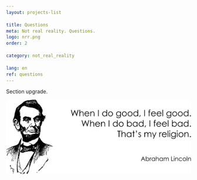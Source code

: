 ```yaml
---
layout: projects-list

title: Questions
meta: Not real reality. Questions.
logo: nrr.png
order: 2

category: not_real_reality

lang: en
ref: questions
---
```


Section upgrade.

<a data-fancybox="gallery" href="/img/programming/Lincoln.png"><img src="/img/programming/Lincoln.png" alt=""></a>
